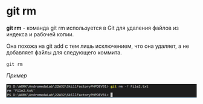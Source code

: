 # git rm

**git rm** - команда git rm используется в Git для удаления файлов из индекса и рабочей копии. 

Она похожа на git add с тем лишь исключением, что она удаляет, а не добавляет файлы для следующего коммита.

```bash=
git rm 
```

*Пример*

![git checkout](/pics/RM.png)